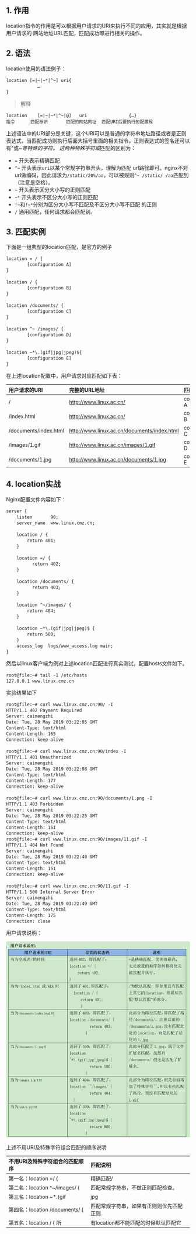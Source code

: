 ## 1. 作用

​    location指令的作用是可以根据用户请求的URI来执行不同的应用，其实就是根据用户请求的 网站地址URL匹配，匹配成功即进行相关的操作。

## 2. 语法

location使用的语法例子：

```
location [=|~|~*|^~] uri{
            …
}
```

> 解释

```
location    [=|~|~*|^~|@]   uri                {…}
指令      匹配标识       匹配的网站网址  匹配URI后要执行的配置段
```

​    上述语法中的URI部分是关键，这个URI可以是普通的字符串地址路径或者是正则表达式，当匹配成功则执行后面大括号里面的相关指令。正则表达式的签名还可以有^或~*等特殊的字符。 这两种特殊字符或*匹配的区别为：

- `=` 开头表示精确匹配
- `^~` 开头表示`uri`以某个常规字符串开头，理解为匹配 url路径即可。nginx不对url做编码，因此请求为`/static/20%/aa`，可以被规则`^~ /static/ /aa`匹配到（注意是空格）。
- `~` 开头表示区分大小写的正则匹配
- `~*` 开头表示不区分大小写的正则匹配
- `!~`和`!~*`分别为区分大小写不匹配及不区分大小写不匹配 的正则
- `/` 通用匹配，任何请求都会匹配到。

## 3. 匹配实例

下面是一组典型的location匹配，是官方的例子

```
location = / {
        [configuration A]
}

location / {
        [configuration B]
}

location /documents/ {
        [configuration C]
}

location ^~ /images/ {
        [configuration D]
}

location ~*\.(gif|jpg|jpeg)${
        [configuration E]
}
```

在上述location配置中，用户请求对应匹配如下表：

| 用户请求的URI         | 完整的URL地址                               | 匹配的配置      |
| :-------------------- | :------------------------------------------ | :-------------- |
| /                     | http://www.linux.ac.cn/                     | configuration A |
| /index.html           | http://www.linux.ac.cn/                     | configuration B |
| /documents/index.html | http://www.linux.ac.cn/documents/index.html | configuration C |
| /images/1.gif         | http://www.linux.ac.cn/images/1.gif         | configuration D |
| /documents/1.jpg      | http://www.linux.ac.cn/documents/1.jpg      | configuration E |

## 4. location实战

Nginx配置文件内容如下：

```
server {
    listen       90;
    server_name  www.linux.cmz.cn;

    location / {
        return 401;
    }

    location =/ {
          return 402;
    }

    location /documents/ {
          return 403;
    }

    location ^~/images/ {
        return 404;
    }

    location ~*\.(gif|jpg|jpeg)$ {
        return 500;
    }
    access_log  logs/www_access.log main;
}
```

然后以linux客户端为例对上述location匹配进行真实测试，配置hosts文件如下。

```
root@file:~# tail -1 /etc/hosts
127.0.0.1 www.linux.cmz.cn
```

实验结果如下

```
root@file:~# curl www.linux.cmz.cn:90/ -I
HTTP/1.1 402 Payment Required
Server: caimengzhi
Date: Tue, 28 May 2019 03:22:05 GMT
Content-Type: text/html
Content-Length: 165
Connection: keep-alive

root@file:~# curl www.linux.cmz.cn:90/index -I
HTTP/1.1 401 Unauthorized
Server: caimengzhi
Date: Tue, 28 May 2019 03:22:08 GMT
Content-Type: text/html
Content-Length: 177
Connection: keep-alive

root@file:~# curl www.linux.cmz.cn:90/documents/1.png -I
HTTP/1.1 403 Forbidden
Server: caimengzhi
Date: Tue, 28 May 2019 03:22:25 GMT
Content-Type: text/html
Content-Length: 151
Connection: keep-alive
root@file:~# curl www.linux.cmz.cn:90/images/11.gif -I
HTTP/1.1 404 Not Found
Server: caimengzhi
Date: Tue, 28 May 2019 03:22:40 GMT
Content-Type: text/html
Content-Length: 151
Connection: keep-alive

root@file:~# curl www.linux.cmz.cn:90/11.gif -I
HTTP/1.1 500 Internal Server Error
Server: caimengzhi
Date: Tue, 28 May 2019 03:22:49 GMT
Content-Type: text/html
Content-Length: 175
Connection: close
```

用户请求说明：

![](nginx_location.assets/p2.png)

上述不用URI及特殊字符组合匹配的顺序说明

| 不用URI及特殊字符组合的匹配顺序 | 匹配说明                                 |
| :------------------------------ | :--------------------------------------- |
| 第一名：location =/ {           | 精确匹配/                                |
| 第二名：location ^~/images/ {   | 匹配常规字符串，不做正则匹配检查。       |
| 第三名：location ~*.(gif        | jpg                                      |
| 第四名：location /documents/ {  | 匹配常规字符串，如果有正则则优先匹配正则 |
| 第五名：location / { 所         | 有location都不能匹配的时候默认匹配它     |

